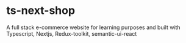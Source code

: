 # ts-next-shop
A full stack e-commerce website for learning purposes and built with Typescript, Nextjs, Redux-toolkit, semantic-ui-react
